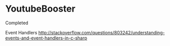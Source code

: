 # YoutubeBooster
Completed

Event Handlers
http://stackoverflow.com/questions/803242/understanding-events-and-event-handlers-in-c-sharp
